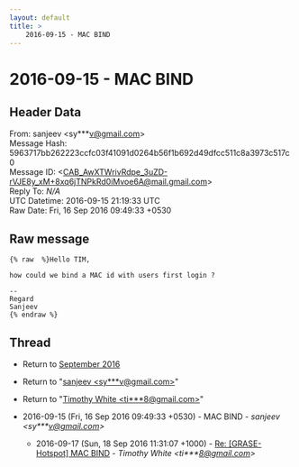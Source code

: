 ```yaml
---
layout: default
title: >
    2016-09-15 - MAC BIND
---
```


# 2016-09-15 - MAC BIND

## Header Data

From: sanjeev \<sy***v@gmail.com\><br>
Message Hash: 5963717bb262223ccfc03f41091d0264b56f1b692d49dfcc511c8a3973c517c0<br>
Message ID: \<CAB_AwXTWrivRdpe_3uZD-rVJE8y_xM+8xq6jTNPkRd0iMvoe6A@mail.gmail.com\><br>
Reply To: _N/A_<br>
UTC Datetime: 2016-09-15 21:19:33 UTC<br>
Raw Date: Fri, 16 Sep 2016 09:49:33 +0530<br>

## Raw message

```
{% raw  %}Hello TIM,

how could we bind a MAC id with users first login ?

--
Regard
Sanjeev
{% endraw %}
```

## Thread

+ Return to [September 2016](/archive/2016/09)

+ Return to "[sanjeev <sy***v<span>@</span>gmail.com>](/authors/sy___v_at_gmail_com)"
+ Return to "[Timothy White <ti***8<span>@</span>gmail.com>](/authors/ti___8_at_gmail_com)"

+ 2016-09-15 (Fri, 16 Sep 2016 09:49:33 +0530) - MAC BIND - _sanjeev \<sy***v@gmail.com\>_
  + 2016-09-17 (Sun, 18 Sep 2016 11:31:07 +1000) - [Re: [GRASE-Hotspot] MAC BIND](/archive/2016/09/13ff59b950f8e451fc71aea39769e4e9a199aff43a07355b8a2707c12b8a18ad) - _Timothy White \<ti***8@gmail.com\>_

